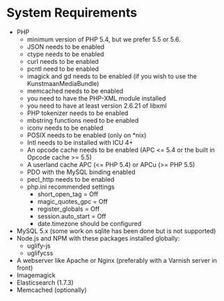 # System Requirements

* PHP
    * minimum version of PHP 5.4, but we prefer 5.5 or 5.6.
    * JSON needs to be enabled
    * ctype needs to be enabled
    * curl needs to be enabled
    * pcntl need to be enabled
    * imagick and gd needs to be enabled (if you wish to use the KunstmaanMediaBundle)
    * memcached needs to be enabled
    * you need to have the PHP-XML module installed
    * you need to have at least version 2.6.21 of libxml
    * PHP tokenizer needs to be enabled
    * mbstring functions need to be enabled
    * iconv needs to be enabled
    * POSIX needs to be enabled (only on *nix)
    * Intl needs to be installed with ICU 4+
    * An opcode cache needs to be enabled (APC <= 5.4 or the built in Opcode cache >= 5.5)
    * A userland cache APC (<= PHP 5.4) or APCu (>= PHP 5.5)
    * PDO with the MySQL binding enabled
    * pecl_http needs to be enabled
    * php.ini recommended settings
        * short_open_tag = Off
        * magic_quotes_gpc = Off
        * register_globals = Off
        * session.auto_start = Off
        * date.timezone should be configured
* MySQL 5.x (some work on sqlite has been done but is not supported)
* Node.js and NPM with these packages installed globally:
    * uglify-js
    * uglifycss
* A webserver like Apache or Nginx (preferably with a Varnish server in front)
* Imagemagick
* Elasticsearch (1.7.3)
* Memcached (optionally)

